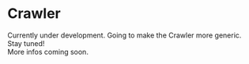 # Crawler

Currently under development. Going to make the Crawler more generic. Stay tuned!\
More infos coming soon.
